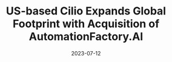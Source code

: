 ---
category:
- .nan
date: 2023-07-12
keyword_suggestion: wordpress management services
post_inspiration: https://www.cxotoday.com/press-release/us-based-cilio-expands-global-footprint-with-acquisition-of-automationfactory-ai/
silot_terms: digital transformation
title: US-based Cilio Expands Global Footprint with Acquisition of AutomationFactory.AI
---